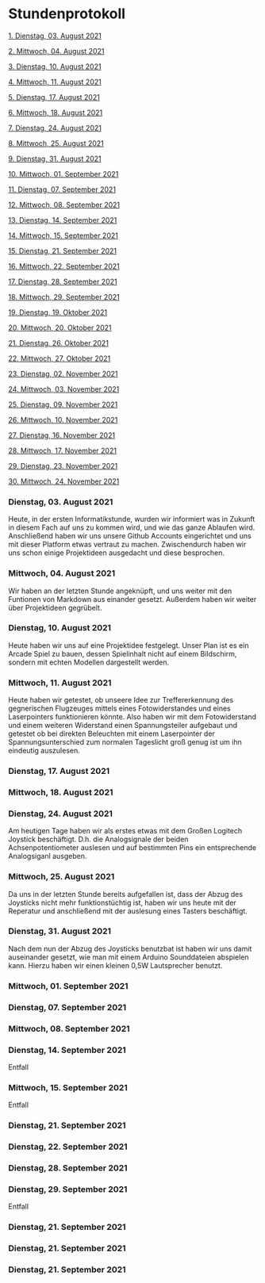 # Stundenprotokoll

[1. Dienstag, 03. August 2021](#1)

[2. Mittwoch, 04. August 2021](#2)

[3. Dienstag, 10. August 2021](#3)

[4. Mittwoch, 11. August 2021](#4)

[5. Dienstag, 17. August 2021](#5)

[6. Mittwoch, 18. August 2021](#6)

[7. Dienstag, 24. August 2021](#7)

[8. Mittwoch, 25. August 2021](#8)

[9. Dienstag, 31. August 2021](#9)

[10. Mittwoch, 01. September 2021](#10)

[11. Dienstag, 07. September 2021](#11)

[12. Mittwoch, 08. September 2021](#12)

[13. Dienstag, 14. September 2021](#13)

[14. Mittwoch, 15. September 2021](#14)

[15. Dienstag, 21. September 2021](#15)

[16. Mittwoch, 22. September 2021](#16)

[17. Dienstag, 28. September 2021](#17)

[18. Mittwoch, 29. September 2021](#18)

[19. Dienstag, 19. Oktober 2021](#19)

[20. Mittwoch, 20. Oktober 2021](#20)

[21. Dienstag, 26. Oktober 2021](#21)

[22. Mittwoch, 27. Oktober 2021](#22)

[23. Dienstag, 02. November 2021](#23)

[24. Mittwoch, 03. November 2021](#24)

[25. Dienstag, 09. November 2021](#25)

[26. Mittwoch, 10. November 2021](#26)

[27. Dienstag, 16. November 2021](#27)

[28. Mittwoch, 17. November 2021](#28)

[29. Dienstag, 23. November 2021](#29)

[30. Mittwoch, 24. November 2021](#30)







### <a name="1"></a>Dienstag, 03. August 2021
Heute, in der ersten Informatikstunde, wurden wir informiert was in Zukunft in diesem Fach auf uns zu kommen wird, und wie das ganze Ablaufen wird.
Anschließend haben wir uns unsere Github Accounts eingerichtet und uns mit dieser Platform etwas vertraut zu machen. Zwischendurch haben wir uns schon einige Projektideen ausgedacht und diese besprochen.

### <a name="2"></a>Mittwoch, 04. August 2021
Wir haben an der letzten Stunde angeknüpft, und uns weiter mit den Funtionen von Markdown aus einander gesetzt. Außerdem haben wir weiter über Projektideen gegrübelt.

### <a name="3"></a>Dienstag, 10. August 2021
Heute haben wir uns auf eine Projektidee festgelegt. Unser Plan ist es ein Arcade Spiel zu bauen, dessen Spielinhalt nicht auf einem Bildschirm, sondern mit echten Modellen dargestellt werden.


### <a name="4"></a>Mittwoch, 11. August 2021
Heute haben wir getestet, ob unseere Idee zur Treffererkennung des gegnerischen Flugzeuges mittels eines Fotowiderstandes und eines Laserpointers funktionieren könnte. Also haben wir mit dem Fotowiderstand und einem weiteren Widerstand einen Spannungsteiler aufgebaut und getestet ob bei direkten Beleuchten mit einem Laserpointer der Spannungsunterschied zum normalen Tageslicht groß genug ist um ihn eindeutig auszulesen.


### <a name="5"></a>Dienstag, 17. August 2021


### <a name="6"></a>Mittwoch, 18. August 2021


### <a name="7"></a>Dienstag, 24. August 2021
Am heutigen Tage haben wir als erstes etwas mit dem Großen Logitech Joystick beschäftigt. D.h. die Analogsignale der beiden Achsenpotentiometer auslesen und auf bestimmten Pins ein entsprechende Analogsiganl ausgeben.


### <a name="8"></a>Mittwoch, 25. August 2021
Da uns in der letzten Stunde bereits aufgefallen ist, dass der Abzug des Joysticks nicht mehr funktionstüchtig ist, haben wir uns heute mit der Reperatur und anschließend mit der auslesung eines Tasters beschäftigt.


### <a name="9"></a>Dienstag, 31. August 2021
Nach dem nun der Abzug des Joysticks benutzbat ist haben wir uns damit auseinander gesetzt, wie man mit einem Arduino Sounddateien abspielen kann. Hierzu haben wir einen kleinen 0,5W Lautsprecher benutzt.


### <a name="10"></a>Mittwoch, 01. September 2021


### <a name="11"></a>Dienstag, 07. September 2021
  
### <a name="12"></a>Mittwoch, 08. September 2021
  
  
### <a name="13"></a>Dienstag, 14. September 2021
  Entfall
### <a name="14"></a>Mittwoch, 15. September 2021
  Entfall
  
 ### <a name="15"></a>Dienstag, 21. September 2021
 
 ### <a name="16"></a>Dienstag, 22. September 2021 
  
 ### <a name="17"></a>Dienstag, 28. September 2021
   
 ### <a name="18"></a>Dienstag, 29. September 2021
 Entfall
    
 ### <a name="19"></a>Dienstag, 21. September 2021

 ### <a name="20"></a>Dienstag, 21. September 2021
 
 ### <a name="21"></a>Dienstag, 21. September 2021
 

